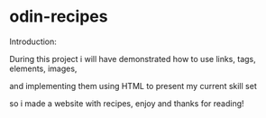 # odin-recipes
Introduction:

During this project i will have demonstrated how to use links, tags, elements, images,

 and implementing them using HTML to present my current skill set

so i made a website with recipes, enjoy and thanks for reading!
